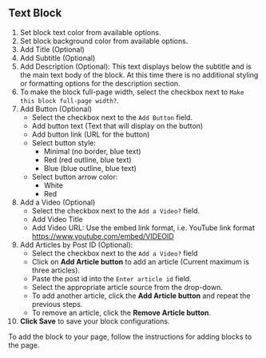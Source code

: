 ## Text Block

1. Set block text color from available options.
2. Set block background color from available options.
3. Add Title (Optional)
4. Add Subtitle (Optional)
5. Add Description (Optional): This text displays below the subtitle and is the main text body of the block. At this time there is no additional styling or formatting options for the description section.
6. To make the block full-page width, select the checkbox next to `Make this block full-page width?`.
7. Add Button (Optional)
   - Select the checkbox next to the `Add Button` field.
   - Add button text (Text that will display on the button)
   - Add button link (URL for the button)
   - Select button style:
     - Minimal (no border, blue text)
     - Red (red outline, blue text)
     - Blue (blue outline, blue text)
   - Select button arrow color:
     - White
     - Red
8. Add a Video (Optional)
   - Select the checkbox next to the `Add a Video?` field.
   - Add Video Title
   - Add Video URL: Use the embed link format, i.e. YouTube link format https://www.youtube.com/embed/VIDEOID
9. Add Articles by Post ID (Optional):
   - Select the checkbox next to the `Add a Video?` field
   - Click on **Add Article button** to add an article (Current maximum is three articles).
   - Paste the post id into the `Enter article id` field.
   - Select the appropriate article source from the drop-down.
   - To add another article, click the **Add Article button** and repeat the previous steps.
   - To remove an article, click the **Remove Article button**.
10. **Click Save** to save your block configurations.

To add the block to your page, follow the instructions for adding blocks to the page.
